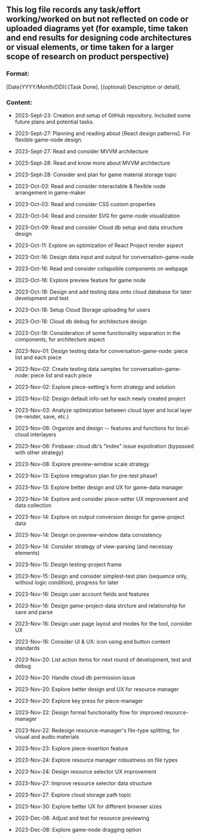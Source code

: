 ## This log file records any task/effort working/worked on but not reflected on code or uploaded diagrams yet (for example, time taken and end results for designing code architectures or visual elements, or time taken for a larger scope of research on product perspective)

### Format: 
[Date(YYYY/Month/DD)]:[Task Done]. [(optional) Description or detail].

### Content:
- 2023-Sept-23: Creation and setup of GitHub repository. Included some future plans and potential tasks.

- 2023-Sept-27: Planning and reading about [React design patterns]. For flexible game-node design.
- 2023-Sept-27: Read and consider MVVM architecture

- 2023-Sept-28: Read and know more about MVVM architecture
- 2023-Sept-28: Consider and plan for game material storage topic

- 2023-Oct-03: Read and consider interactable & flexible node arrangement in game-maker
- 2023-Oct-03: Read and consider CSS custom properties

- 2023-Oct-04: Read and consider SVG for game-node visualization

- 2023-Oct-09: Read and consider Cloud db setup and data structure design

- 2023-Oct-11: Explore on optimization of React Project render aspect

- 2023-Oct-16: Design data input and output for conversation-game-node
- 2023-Oct-16: Read and consider collapsible components on webpage
- 2023-Oct-16: Explore preview feature for game node

- 2023-Oct-18: Design and add testing data onto cloud database for later development and test
- 2023-Oct-18: Setup Cloud Storage uploading for users
- 2023-Oct-18: Cloud db debug for architecture design

- 2023-Oct-19: Consideration of some functionality separation in the components, for architecture aspect

- 2023-Nov-01: Design testing data for conversation-game-node: piece list and each piece

- 2023-Nov-02: Create testing data samples for conversation-game-node: piece list and each piece
- 2023-Nov-02: Explore piece-setting's form strategy and solution
- 2023-Nov-02: Design default info-set for each newly created project

- 2023-Nov-03: Analyze optimization between cloud layer and local layer (re-render, save, etc.)

- 2023-Nov-06: Organize and design -- features and functions for local-cloud interlayers
- 2023-Nov-06: Firebase: cloud db's "index" issue expoliration (bypassed with other strategy)

- 2023-Nov-08: Explore preview-window scale strategy

- 2023-Nov-13: Explore integration plan for pre-test phase1
- 2023-Nov-13: Explore better design and UX for game-data manager

- 2023-Nov-14: Explore and consider piece-setter UX improvement and data collection
- 2023-Nov-14: Explore on output conversion design for game-project data
- 2023-Nov-14: Design on preview-window data consistency
- 2023-Nov-14: Consider strategy of view-parsing (and necessay elements)

- 2023-Nov-15: Design testing-project frame
- 2023-Nov-15: Design and consider simplest-test plan (sequence only, without logic condition), progress for later

- 2023-Nov-16: Design user account fields and features
- 2023-Nov-16: Design game-project-data strcture and relationship for save and parse
- 2023-Nov-16: Design user page layout and modes for the tool, consider UX
- 2023-Nov-16: Consider UI & UX: icon using and button content standards

- 2023-Nov-20: List action items for next round of development, test and debug
- 2023-Nov-20: Handle cloud db permission issue
- 2023-Nov-20: Explore better design and UX for resource manager
- 2023-Nov-20: Explore key press for piece-manager

- 2023-Nov-22: Design formal functionality flow for improved resource-manager
- 2023-Nov-22: Redesign resource-manager's file-type splitting, for visual and audio materials

- 2023-Nov-23: Explore piece-insertion feature

- 2023-Nov-24: Explore resource manager robustness on file types
- 2023-Nov-24: Design resource selector UX improvement

- 2023-Nov-27: Improve resource selector data structure
- 2023-Nov-27: Explore cloud storage path topic

- 2023-Nov-30: Explore better UX for different browser sizes

- 2023-Dec-08: Adjust and test for resource previewing
- 2023-Dec-08: Explore game-node dragging option